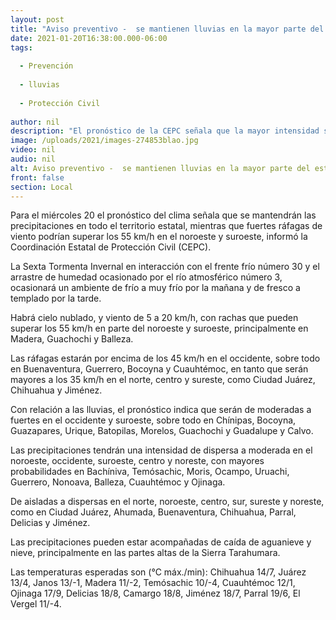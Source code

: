 ```yaml
---
layout: post
title: "Aviso preventivo -  se mantienen lluvias en la mayor parte del estado"
date: 2021-01-20T16:38:00.000-06:00
tags:
  
  - Prevención
  
  - lluvias
  
  - Protección Civil
  
author: nil
description: "El pronóstico de la CEPC señala que la mayor intensidad se presentará en Chínipas, Bocoyna, Guazapares, Urique, Batopilas, Morelos, Guachochi y Guadalupe y Calvo; Ciudad Juárez y Chihuahua tendrán precipitaciones dispersas"
image: /uploads/2021/images-274853blao.jpg
video: nil
audio: nil
alt: Aviso preventivo -  se mantienen lluvias en la mayor parte del estado
front: false
section: Local
---
```


Para el miércoles 20 el pronóstico del clima señala que se mantendrán las precipitaciones en todo el territorio estatal, mientras que fuertes ráfagas de viento podrían superar los 55 km/h en el noroeste y suroeste, informó la Coordinación Estatal de Protección Civil (CEPC).

La Sexta Tormenta Invernal en interacción con el frente frío número 30 y el arrastre de humedad ocasionado por el río atmosférico número 3, ocasionará un ambiente de frío a muy frío por la mañana y de fresco a templado por la tarde.

Habrá cielo nublado, y viento de 5 a 20 km/h, con rachas que pueden superar los 55 km/h en parte del noroeste y suroeste, principalmente en Madera, Guachochi y Balleza.

Las ráfagas estarán por encima de los 45 km/h en el occidente, sobre todo en Buenaventura, Guerrero, Bocoyna y Cuauhtémoc, en tanto que serán mayores a los 35 km/h en el norte, centro y sureste, como Ciudad Juárez, Chihuahua y Jiménez.

Con relación a las lluvias, el pronóstico indica que serán de moderadas a fuertes en el occidente y suroeste, sobre todo en Chínipas, Bocoyna, Guazapares, Urique, Batopilas, Morelos, Guachochi y Guadalupe y Calvo.

Las precipitaciones tendrán una intensidad de dispersa a moderada en el noroeste, occidente, suroeste, centro y noreste, con mayores probabilidades en Bachíniva, Temósachic, Moris, Ocampo, Uruachi, Guerrero, Nonoava, Balleza, Cuauhtémoc y Ojinaga.

De aisladas a dispersas en el norte, noroeste, centro, sur, sureste y noreste, como en Ciudad Juárez, Ahumada, Buenaventura, Chihuahua, Parral, Delicias y Jiménez.

Las precipitaciones pueden estar acompañadas de caída de aguanieve y nieve, principalmente en las partes altas de la Sierra Tarahumara.

Las temperaturas esperadas son (°C máx./min): Chihuahua 14/7, Juárez 13/4, Janos 13/-1, Madera 11/-2, Temósachic 10/-4, Cuauhtémoc 12/1, Ojinaga 17/9, Delicias 18/8, Camargo 18/8, Jiménez 18/7, Parral 19/6, El Vergel 11/-4.